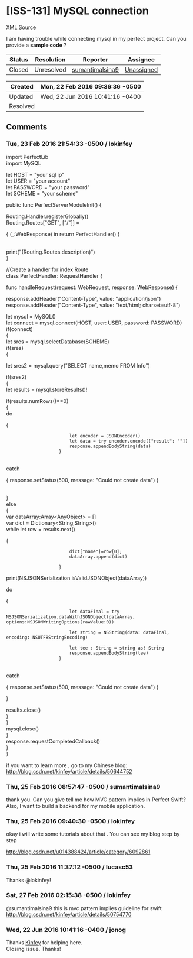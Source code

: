 # [ISS-131] MySQL connection

[XML Source](./xml/ISS-131.xml)
<p><p>I am having trouble while connecting mysql in my perfect project. Can you provide a <b>sample code</b>  ?</p></p>





Status|Resolution|Reporter|Assignee
------|----------|--------|--------
Closed|Unresolved|[sumantimalsina9](sumantimalsina9)|[Unassigned]($-1)





Created|Mon, 22 Feb 2016 09:36:36 -0500
-------|--------------
Updated|Wed, 22 Jun 2016 10:41:16 -0400
Resolved|


## Comments




### Tue, 23 Feb 2016 21:54:33 -0500 / lokinfey 

<p><p>import PerfectLib  <br/>
import MySQL  </p>


<p>let HOST = "your sql ip"  <br/>
let USER = "your account"  <br/>
let PASSWORD = "your password"  <br/>
let SCHEME = "your scheme"  </p>

<p>public func PerfectServerModuleInit() {  </p>

<p>    Routing.Handler.registerGlobally()  <br/>
    Routing.Routes["GET", <span class="error">&#91;&quot;/&quot;&#93;</span>] = </p>
{ (_:WebResponse) in return PerfectHandler() }
<p>  <br/>
    print("&#40;Routing.Routes.description)")  <br/>
}  </p>

<p>//Create a handler for index Route  <br/>
class PerfectHandler: RequestHandler {  </p>

<p>    func handleRequest(request: WebRequest, response: WebResponse) {  </p>

<p>        response.addHeader("Content-Type", value: "application/json")  <br/>
        response.addHeader("Content-Type", value: "text/html; charset=utf-8")  </p>

<p>        let mysql = MySQL()  <br/>
        let connect = mysql.connect(HOST, user: USER, password: PASSWORD)  <br/>
        if(connect)  <br/>
        {  <br/>
            let sres = mysql.selectDatabase(SCHEME)  <br/>
            if(sres)  <br/>
            {  </p>

<p>                let sres2 = mysql.query("SELECT name,memo FROM Info")  </p>

<p>                if(sres2)  <br/>
                {  <br/>
                    let results = mysql.storeResults()!  </p>



<p>                    if(results.numRows()==0)  <br/>
                    {  <br/>
                        do</p>
{  
                              
                              
                            let encoder = JSONEncoder()  
                            let data = try encoder.encode(["result": ""])  
                            response.appendBodyString(data)  
                        }
<p>  <br/>
                        catch</p>
{  
                            response.setStatus(500, message: "Could not create data")  
                        }
<p>  <br/>
                    }  <br/>
                    else  <br/>
                    {  <br/>
                        var dataArray:Array&lt;AnyObject&gt; = []  <br/>
                        var dict = Dictionary&lt;String,String&gt;()  <br/>
                        while let row = results.next() </p>
{  
                              
                            dict["name"]=row[0];  
                            dataArray.append(dict)  
                              
                        }
<p>  </p>

<p>                        print(NSJSONSerialization.isValidJSONObject(dataArray))  </p>


<p>                        do </p>
{  
                              
                              
                            let dataFinal = try NSJSONSerialization.dataWithJSONObject(dataArray, options:NSJSONWritingOptions(rawValue:0))  
                              
                            let string = NSString(data: dataFinal, encoding: NSUTF8StringEncoding)  
                              
                            let tee : String = string as! String  
                            response.appendBodyString(tee)  
                        }
<p>  <br/>
                        catch</p>
{  
                            response.setStatus(500, message: "Could not create data")  
                        }
<p>  </p>



<p>                    }  </p>




<p>                    results.close()  <br/>
                }  <br/>
            }  <br/>
            mysql.close()  <br/>
        }  <br/>
        response.requestCompletedCallback()  <br/>
    }  <br/>
}  </p>

<p>if you want to learn more , go to my Chinese blog:<br/>
<a href="http://blog.csdn.net/kinfey/article/details/50644752" class="external-link" rel="nofollow">http://blog.csdn.net/kinfey/article/details/50644752</a></p></p>


### Thu, 25 Feb 2016 08:57:47 -0500 / sumantimalsina9 

<p><p>thank you. Can you give tell me how MVC pattern implies in Perfect Swift?<br/>
Also, I want to build a backend for my mobile application. </p></p>


### Thu, 25 Feb 2016 09:40:30 -0500 / lokinfey 

<p><p>okay i will write some tutorials about that . You can see my blog step by step </p>

<p><a href="http://blog.csdn.net/u014388424/article/category/6092861" class="external-link" rel="nofollow">http://blog.csdn.net/u014388424/article/category/6092861</a></p></p>


### Thu, 25 Feb 2016 11:37:12 -0500 / lucasc53 

<p><p>Thanks @lokinfey!</p></p>


### Sat, 27 Feb 2016 02:15:38 -0500 / lokinfey 

<p><p>@sumantimalsina9  this is mvc pattern implies guideline for swift <a href="http://blog.csdn.net/kinfey/article/details/50754770" class="external-link" rel="nofollow">http://blog.csdn.net/kinfey/article/details/50754770</a></p></p>


### Wed, 22 Jun 2016 10:41:16 -0400 / jonog 

<p><p>Thanks <a href="http://jira.perfect.org:8080/secure/ViewProfile.jspa?name=lokinfey" class="user-hover" rel="lokinfey">Kinfey</a> for helping here.<br/>
Closing issue. Thanks!</p></p>



